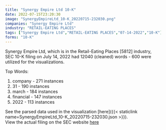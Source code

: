 ```yaml
---
title: "Synergy Empire Ltd 10-K"
date: 2022-07-15T23:20:30
image: "SynergyEmpireLtd_10-K_20220715-232030.png"
companies: "Synergy Empire Ltd"
industry: "RETAIL-EATING PLACES"
tags: ["Synergy Empire Ltd","RETAIL-EATING PLACES","07-14-2022","10-K"]
forms: "10-K"
---
```

Synergy Empire Ltd, which is in the Retail-Eating Places [5812] industry, SEC 10-K filing on July 14, 2022 had 12040 (cleaned) words - 600 were utilized for the visualizations.

Top Words:
1. company - 271 instances
2. 31 - 190 instances
3. march - 184 instances
4. financial - 147 instances
5. 2022 - 113 instances


See the parsed data used in the visualization [here]({{< staticlink name=SynergyEmpireLtd_10-K_20220715-232030.json >}}).  
View the actual filing on the SEC website [here](https://www.sec.gov/Archives/edgar/data/1766267/0001493152-22-019237.txt)